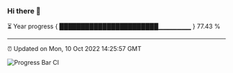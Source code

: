 ### Hi there 👋

⏳ Year progress { ███████████████████████▁▁▁▁▁▁▁ } 77.43 %

---

⏰ Updated on Mon, 10 Oct 2022 14:25:57 GMT

![Progress Bar CI](https://github.com/liununu/liununu/workflows/Progress%20Bar%20CI/badge.svg)
